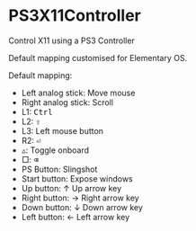 # PS3X11Controller
Control X11 using a PS3 Controller

Default mapping customised for Elementary OS.

Default mapping:
* Left analog stick: Move mouse
* Right analog stick: Scroll
* L1: <kbd>Ctrl</kbd>
* L2: <kbd>⇧</kbd>
* L3: Left mouse button
* R2: <kbd>⏎</kbd>
* ▵: Toggle onboard
* □: <kbd>⌫</kbd>
* PS Button: Slingshot
* Start button: Expose windows
* Up button: ↑ Up arrow key
* Right button: → Right arrow key
* Down button: ↓ Down arrow key
* Left button: ← Left arrow key
